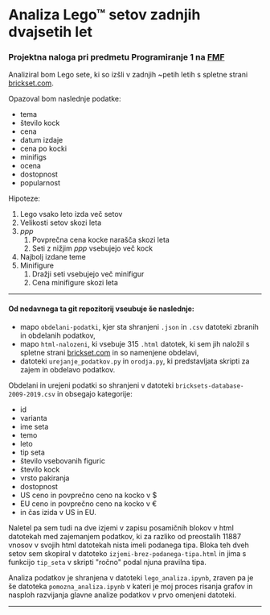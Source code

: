 # Analiza Lego™ setov zadnjih dvajsetih let

### Projektna naloga pri predmetu Programiranje 1 na [FMF](https://www.fmf.uni-lj.si/si/)

Analiziral bom Lego sete, ki so izšli v zadnjih ~petih letih s spletne strani [brickset.com](https://brickset.com/sets).

Opazoval bom naslednje podatke:

* tema
* število kock
* cena
* datum izdaje
* cena po kocki
* minifigs
* ocena
* dostopnost
* popularnost

Hipoteze:
1. Lego vsako leto izda več setov
2. Velikosti setov skozi leta
3. *ppp*
   1. Povprečna cena kocke narašča skozi leta
   2. Seti z nižjim *ppp* vsebujejo več kock
4. Najbolj izdane teme
5. Minifigure
   1. Dražji seti vsebujejo več minifigur
   2. Cena minifigure skozi leta
   
____
#### Od nedavnega ta git repozitorij vseubuje še naslednje:
- mapo `obdelani-podatki`, kjer sta shranjeni `.json` in `.csv` datoteki zbranih in obdelanih podatkov,
- mapo `html-nalozeni`, ki vsebuje 315 `.html` datotek, ki sem jih naložil s spletne strani [brickset.com](https://brickset.com/sets) in so namenjene obdelavi,
- datoteki `urejanje_podatkov.py` in `orodja.py`, ki predstavljata skripti za zajem in obdelavo podatkov.

Obdelani in urejeni podatki so shranjeni v datoteki `bricksets-database-2009-2019.csv` in obsegajo kategorije:
* id
* varianta
* ime seta
* temo
* leto
* tip seta
* število vsebovanih figuric
* število kock
* vrsto pakiranja
* dostopnost
* US ceno in povprečno ceno na kocko v $
* EU ceno in povprečno ceno na kocko v €
* in čas izida v US in EU.

Naletel pa sem tudi na dve izjemi v zapisu posamičnih blokov v html datotekah med zajemanjem podatkov, ki za razliko od preostalih 11887 vnosov v svojih html datotekah nista imeli podanega tipa. Bloka teh dveh setov sem skopiral v datoteko `izjemi-brez-podanega-tipa.html` in jima s funkcijo `tip_seta` v skripti "ročno" podal njuna pravilna tipa.

Analiza podatkov je shranjena v datoteki `lego_analiza.ipynb`, zraven pa je še datoteka `pomozna_analiza.ipynb` v kateri je moj proces risanja grafov in nasploh razvijanja glavne analize podatkov v prvo omenjeni datoteki.
____